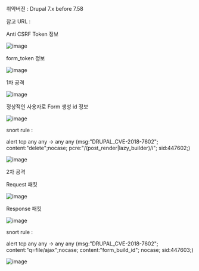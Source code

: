취약버전 : Drupal 7.x before 7.58

참고 URL : 

Anti CSRF Token 정보

![image](https://user-images.githubusercontent.com/52124043/61374137-8fc48700-a8d6-11e9-8981-e0a77527ef1b.png)

form_token 정보

![image](https://user-images.githubusercontent.com/52124043/61374209-c13d5280-a8d6-11e9-9095-1b592b92d3d1.png)


1차 공격

![image](https://user-images.githubusercontent.com/52124043/61374515-838cf980-a8d7-11e9-81c6-3e8dd713fda0.png)

정상적인 사용자로 Form 생성 id 정보

![image](https://user-images.githubusercontent.com/52124043/61374584-b0411100-a8d7-11e9-8cbe-781fca96c593.png)

snort rule : 

alert tcp any any -> any any (msg:"DRUPAL_CVE-2018-7602"; content:"delete";nocase; pcre:"/(post_render|lazy_builder)/i"; sid:447602;)

![image](https://user-images.githubusercontent.com/52124043/61435149-cf40b100-a972-11e9-95bc-868dd438cd60.png)

2차 공격

Request 패킷

![image](https://user-images.githubusercontent.com/52124043/61374699-f8f8ca00-a8d7-11e9-946e-0566518d1c09.png)

Response 패킷

![image](https://user-images.githubusercontent.com/52124043/61374731-0d3cc700-a8d8-11e9-9b80-f3e984155341.png)

snort rule : 

alert tcp any any -> any any (msg:"DRUPAL_CVE-2018-7602"; content:"q=file/ajax";nocase; content:"form_build_id"; nocase; sid:447603;)

![image](https://user-images.githubusercontent.com/52124043/61435437-63ab1380-a973-11e9-89cb-6b28f8c71cc2.png)
